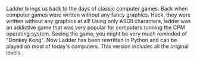 Ladder brings us back to the days of classic computer games. Back when computer games were written without any fancy graphics. Heck, they were written without any graphics at all!
Using only ASCII characters, ladder was an addictive game that was very popular for computers running the CPM operating system. Seeing the game, you might be very much reminded of "Donkey Kong".
Now Ladder has been rewritten in Python and can be played on most of today's computers. This version includes all the original levels.
